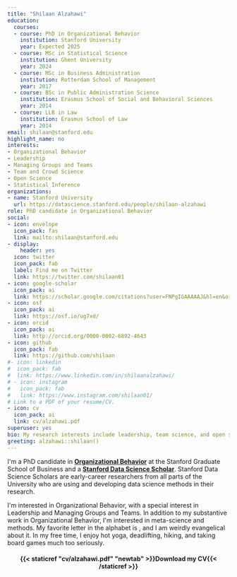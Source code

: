 ```yaml
---
title: "Shilaan Alzahawi"
education:
  courses:
  - course: PhD in Organizational Behavior
    institution: Stanford University
    year: Expected 2025
  - course: MSc in Statistical Science
    institution: Ghent University
    year: 2024
  - course: MSc in Business Administration
    institution: Rotterdam School of Management
    year: 2017
  - course: BSc in Public Administration Science
    institution: Erasmus School of Social and Behavioral Sciences
    year: 2014
  - course: LLB in Law
    institution: Erasmus School of Law
    year: 2014
email: shilaan@stanford.edu
highlight_name: no
interests:
- Organizational Behavior 
- Leadership
- Managing Groups and Teams
- Team and Crowd Science 
- Open Science
- Statistical Inference
organizations:
- name: Stanford University
  url: https://datascience.stanford.edu/people/shilaan-alzahawi
role: PhD candidate in Organizational Behavior
social:
- icon: envelope
  icon_pack: fas
  link: mailto:shilaan@stanford.edu 
- display:
    header: yes
  icon: twitter
  icon_pack: fab
  label: Find me on Twitter
  link: https://twitter.com/shilaan01
- icon: google-scholar
  icon_pack: ai
  link: https://scholar.google.com/citations?user=FNPgIGAAAAAJ&hl=en&oi=sra
- icon: osf
  icon_pack: ai
  link: https://osf.io/ug7xd/ 
- icon: orcid
  icon_pack: ai
  link: http://orcid.org/0000-0002-6892-4643 
- icon: github
  icon_pack: fab
  link: https://github.com/shilaan
#- icon: linkedin
#  icon_pack: fab
#  link: https://www.linkedin.com/in/shilaanalzahawi/
# - icon: instagram
#   icon_pack: fab
#   link: https://www.instagram.com/shilaan01/ 
# Link to a PDF of your resume/CV.
- icon: cv
  icon_pack: ai
  link: cv/alzahawi.pdf
superuser: yes
bio: My research interests include leadership, team science, and open science
greeting: alzahawi::shilaan()
---
```


I'm a PhD candidate in [**Organizational Behavior**](https://www.gsb.stanford.edu/programs/phd/fields/organizational-behavior) at the Stanford Graduate School of Business and a [**Stanford Data Science Scholar**](https://datascience.stanford.edu/programs/stanford-data-science-scholars-program). Stanford Data Science Scholars are early-career researchers from all parts of the University who are using and developing data science methods in their research.  

I'm interested in Organizational Behavior, with a special interest in Leadership and Managing Groups and Teams. In addition to my substantive work in Organizational Behavior, I'm interested in meta-science and methods. My favorite letter in the alphabet is <i class="fab fa-r-project" aria-hidden="true" style="color:#035AA6"></i>, and I am weirdly evangelical about it. In my free time, I enjoy hot yoga, deadlifting, hiking, and taking board games much too seriously. 

<center> 

#### <i class="fa fa-download" aria-hidden="true" style="color:#035AA6"></i> {{< staticref "cv/alzahawi.pdf" "newtab" >}}Download my CV{{< /staticref >}}
</center> 